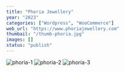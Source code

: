 ```yaml
---
title: "Phoria Jewellery"
year: "2023"
categories: ["Wordpress", "WooCommerce"]
web_url: "https://www.phoriajewellery.com"
thumbail: "/thumb-phoria.jpg"
images: []
status: "publish"
---
```



![phoria-1](/phoria-1.jpg)
![phoria-2](/phoria-2.jpg)
![phoria-3](/phoria-3.jpg)